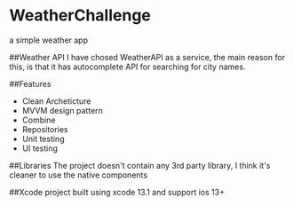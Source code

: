 # WeatherChallenge
a simple weather app 

##Weather API
I have chosed WeatherAPI as a service, the main reason for this, is that it has autocomplete API for searching for city names.

##Features
- Clean Archeticture 
- MVVM design pattern
- Combine
- Repositories
- Unit testing
- UI testing

##Libraries
The project doesn't contain any 3rd party library, I think it's cleaner to use the native components


##Xcode
project built using xcode 13.1 and support ios 13+
